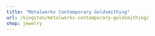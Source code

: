 ```yaml
---
title: "Metalworks Contemporary Goldsmithing"
url: /kingston/metalworks-contemporary-goldsmithing/
shop: jewelry
---
```

